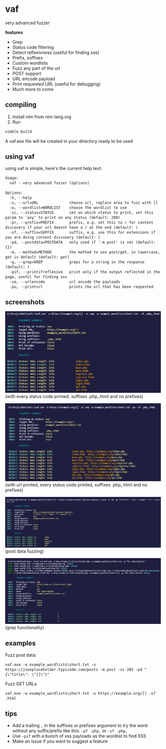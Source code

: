 # vaf
very advanced fuzzer

**features**
- Grep
- Status code filtering
- Detect reflexivness (useful for finding xss)
- Prefix, suffixes
- Custom wordlists
- Fuzz any part of the url
- POST support
- URL encode payload
- Print requested URL (useful for debugging)
- Much more to come

## compiling

1. Install nim from nim-lang.org
2. Run
```bash
nimble build
```
A vaf.exe file will be created in your directory ready to be used
## using vaf

using vaf is simple, here's the current help text:
```
Usage:
  vaf - very advanced fuzzer [options]

Options:
  -h, --help
  -u, --url=URL              choose url, replace area to fuzz with []
  -w, --wordlist=WORDLIST    choose the wordlist to use
  -sc, --status=STATUS       set on which status to print, set this param to 'any' to print on any status (default: 200)
  -pr, --prefix=PREFIX       prefix, e.g. set this to / for content discovery if your url doesnt have a / at the end (default: )
  -sf, --suffix=SUFFIX       suffix, e.g. use this for extensions if you are doing content discovery (default: )
  -pd, --postdata=POSTDATA   only used if '-m post' is set (default: {})
  -m, --method=METHOD        the method to use post/get, in lowercase, get is default (default: get)
  -g, --grep=GREP            greps for a string in the response (default: )
  -pif, --printifreflexive   print only if the output reflected in the page, useful for finding xss
  -ue, --urlencode           url encode the payloads
  -pu, --printurl            prints the url that has been requested
```

## screenshots

![main without pu](screenshots/main%20without%20pu.png)
(with every status code printed, suffixes .php,.html and no prefixes)

![main](screenshots/main.png)
(with url printed, every status code printed, suffixes .php,.html and no prefixes)

![main](screenshots/main%20post.png)
(post data fuzzing)

![main](screenshots/grep.png)
(grep functionality)

## examples

Fuzz post data:

```
vaf.exe -w example_wordlists\short.txt -u https://jsonplaceholder.typicode.com/posts -m post -sc 201 -pd "{\"title\": \"[]\"}"
```

Fuzz GET URLs

```
vaf.exe -w example_wordlists\short.txt -u https://example.org/[] -sf .html
```

## tips

- Add a trailing `,` in the suffixes or prefixes argument to try the word without any suffix/prefix like this: `-pf .php,` or `-sf .php,`
- Use `-pif` with a bunch of xss payloads as the wordlist to find XSS
- Make an issue if you want to suggest a feature
